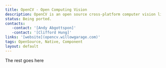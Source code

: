 ```yaml
---
title: OpenCV - Open Computing Vision
description: OpenCV is an open source cross-platform computer vision library.
status: Being ported.
contacts:
   -contact: '[Andy Abgottspon]'
   -contact: '[Clifford Hung]'
links: '[website](opencv.willowgarage.com)'
tags: OpenSource, Native, Component
layout: default
---
```


The rest goes here